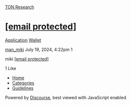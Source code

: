 [TON Research](/)

# [\[email protected\]](/t/manmiki72-gmail-com/29183)

[Application](/c/application/wallet/22)  [Wallet](/c/application/wallet/22) 

    

[man\_miki](https://tonresear.ch/u/man_miki)  July 19, 2024, 4:22pm  1

miki [\[email protected\]](/cdn-cgi/l/email-protection#ef828e81d8ddaf88828e8683c18c8082)

  1 Like

*   [Home](/)
*   [Categories](/categories)
*   [Guidelines](/guidelines)

Powered by [Discourse](https://www.discourse.org), best viewed with JavaScript enabled